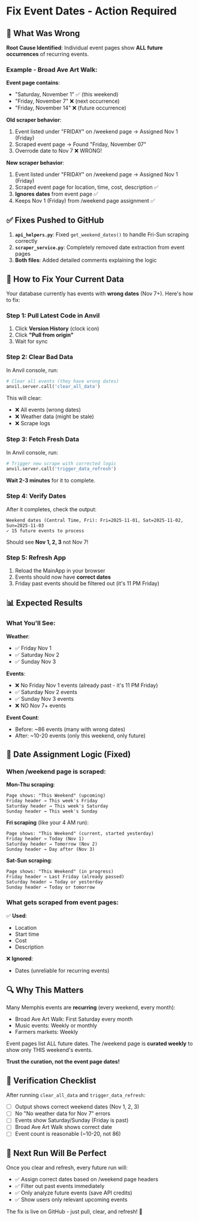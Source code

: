 # Fix Event Dates - Action Required

## 🐛 What Was Wrong

**Root Cause Identified**: Individual event pages show **ALL future occurrences** of recurring events.

### Example - Broad Ave Art Walk:

**Event page contains**:
- "Saturday, November 1" ✅ (this weekend)
- "Friday, November 7" ❌ (next occurrence)  
- "Friday, November 14" ❌ (future occurrence)

**Old scraper behavior**:
1. Event listed under "FRIDAY" on /weekend page → Assigned Nov 1 (Friday)
2. Scraped event page → Found "Friday, November 07"
3. Overrode date to Nov 7 ❌ WRONG!

**New scraper behavior**:
1. Event listed under "FRIDAY" on /weekend page → Assigned Nov 1 (Friday)
2. Scraped event page for location, time, cost, description ✅
3. **Ignores dates** from event page ✅
4. Keeps Nov 1 (Friday) from /weekend page assignment ✅

## ✅ Fixes Pushed to GitHub

1. **`api_helpers.py`**: Fixed `get_weekend_dates()` to handle Fri-Sun scraping correctly
2. **`scraper_service.py`**: Completely removed date extraction from event pages
3. **Both files**: Added detailed comments explaining the logic

## 🔧 How to Fix Your Current Data

Your database currently has events with **wrong dates** (Nov 7+). Here's how to fix:

### Step 1: Pull Latest Code in Anvil

1. Click **Version History** (clock icon)
2. Click **"Pull from origin"**
3. Wait for sync

### Step 2: Clear Bad Data

In Anvil console, run:

```python
# Clear all events (they have wrong dates)
anvil.server.call('clear_all_data')
```

This will clear:
- ❌ All events (wrong dates)
- ❌ Weather data (might be stale)
- ❌ Scrape logs

### Step 3: Fetch Fresh Data

In Anvil console, run:

```python
# Trigger new scrape with corrected logic
anvil.server.call('trigger_data_refresh')
```

**Wait 2-3 minutes** for it to complete.

### Step 4: Verify Dates

After it completes, check the output:

```
Weekend dates (Central Time, Fri): Fri=2025-11-01, Sat=2025-11-02, Sun=2025-11-03
✓ 15 future events to process
```

Should see **Nov 1, 2, 3** not Nov 7!

### Step 5: Refresh App

1. Reload the MainApp in your browser
2. Events should now have **correct dates**
3. Friday past events should be filtered out (it's 11 PM Friday)

## 📊 Expected Results

### What You'll See:

**Weather**: 
- ✅ Friday Nov 1
- ✅ Saturday Nov 2  
- ✅ Sunday Nov 3

**Events**:
- ❌ No Friday Nov 1 events (already past - it's 11 PM Friday)
- ✅ Saturday Nov 2 events
- ✅ Sunday Nov 3 events
- ❌ NO Nov 7+ events

**Event Count**:
- Before: ~86 events (many with wrong dates)
- After: ~10-20 events (only this weekend, only future)

## 🎯 Date Assignment Logic (Fixed)

### When /weekend page is scraped:

**Mon-Thu scraping**:
```
Page shows: "This Weekend" (upcoming)
Friday header → This week's Friday
Saturday header → This week's Saturday
Sunday header → This week's Sunday
```

**Fri scraping** (like your 4 AM run):
```
Page shows: "This Weekend" (current, started yesterday)
Friday header → Today (Nov 1)
Saturday header → Tomorrow (Nov 2)
Sunday header → Day after (Nov 3)
```

**Sat-Sun scraping**:
```
Page shows: "This Weekend" (in progress)
Friday header → Last Friday (already passed)
Saturday header → Today or yesterday
Sunday header → Today or tomorrow
```

### What gets scraped from event pages:

✅ **Used**:
- Location
- Start time
- Cost
- Description

❌ **Ignored**:
- Dates (unreliable for recurring events)

## 🔍 Why This Matters

Many Memphis events are **recurring** (every weekend, every month):
- Broad Ave Art Walk: First Saturday every month
- Music events: Weekly or monthly
- Farmers markets: Weekly

Event pages list ALL future dates. The /weekend page is **curated weekly** to show only THIS weekend's events.

**Trust the curation, not the event page dates!**

## 📝 Verification Checklist

After running `clear_all_data` and `trigger_data_refresh`:

- [ ] Output shows correct weekend dates (Nov 1, 2, 3)
- [ ] No "No weather data for Nov 7" errors
- [ ] Events show Saturday/Sunday (Friday is past)
- [ ] Broad Ave Art Walk shows correct date
- [ ] Event count is reasonable (~10-20, not 86)

## 🚀 Next Run Will Be Perfect

Once you clear and refresh, every future run will:
- ✅ Assign correct dates based on /weekend page headers
- ✅ Filter out past events immediately
- ✅ Only analyze future events (save API credits)
- ✅ Show users only relevant upcoming events

The fix is live on GitHub - just pull, clear, and refresh! 🎉

